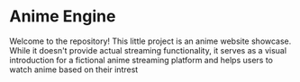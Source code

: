 # Anime Engine

Welcome to the repository! 
This little project is an anime website showcase. While it doesn't provide actual streaming functionality, it serves as a visual introduction for a fictional anime streaming platform and helps users to watch anime based on their intrest
